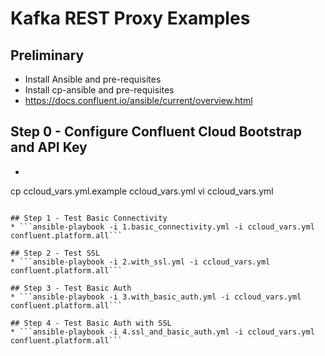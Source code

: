 # Kafka REST Proxy Examples

## Preliminary

* Install Ansible and pre-requisites
* Install cp-ansible and pre-requisites
* https://docs.confluent.io/ansible/current/overview.html

## Step 0 - Configure Confluent Cloud Bootstrap and API Key
* ```
cp ccloud_vars.yml.example ccloud_vars.yml
vi ccloud_vars.yml
```

## Step 1 - Test Basic Connectivity
* ```ansible-playbook -i 1.basic_connectivity.yml -i ccloud_vars.yml confluent.platform.all```

## Step 2 - Test SSL
* ```ansible-playbook -i 2.with_ssl.yml -i ccloud_vars.yml confluent.platform.all```

## Step 3 - Test Basic Auth
* ```ansible-playbook -i 3.with_basic_auth.yml -i ccloud_vars.yml confluent.platform.all```

## Step 4 - Test Basic Auth with SSL
* ```ansible-playbook -i 4.ssl_and_basic_auth.yml -i ccloud_vars.yml confluent.platform.all```


